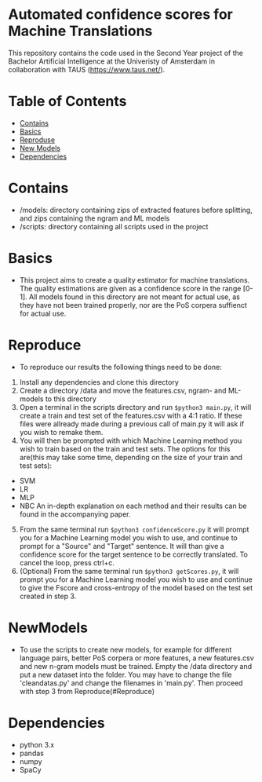 # Automated confidence scores for Machine Translations

This repository contains the code used in the Second Year project of the Bachelor Artificial Intelligence at the Univeristy of Amsterdam in collaboration with TAUS (https://www.taus.net/).

# Table of Contents
- [Contains](#Contains)
- [Basics](#Basics)
- [Reproduse](#Reproduse)
- [New Models](#NewModels)
- [Dependencies](#Dependencies)

# Contains
- /models: directory containing zips of extracted features before splitting, and zips containing the ngram and ML models
- /scripts: directory containing all scripts used in the project

# Basics
- This project aims to create a quality estimator for machine translations. The quality estimations are given as a confidence score in the range \[0-1\]. All models found in this directory are not meant for actual use, as they have not been trained properly, nor are the PoS corpera suffienct for actual use.

# Reproduce
- To reproduce our results the following things need to be done:
1. Install any dependencies and clone this directory
2. Create a directory /data and move the features.csv, ngram- and ML-models to this directory
3. Open a terminal in the scripts directory and run `$python3 main.py`, it will create a train and test set of the features.csv with a 4:1 ratio. If these files were allready made during a previous call of main.py it will ask if you wish to remake them.
4. You will then be prompted with which Machine Learning method you wish to train based on the train and test sets. The options for this are(this may take some time, depending on the size of your train and test sets):
  - SVM
  - LR
  - MLP
  - NBC
An in-depth explanation on each method and their results can be found in the accompanying paper.
5. From the same terminal run `$python3 confidenceScore.py` it will prompt you for a Machine Learning model you wish to use, and continue to prompt for a "Source" and "Target" sentence. It will than give a confidence score for the target sentence to be correctly translated. To cancel the loop, press ctrl+c.
6. (Optional) From the same terminal run `$python3 getScores.py`, it will prompt you for a Machine Learning model you wish to use and continue to give the Fscore and cross-entropy of the model based on the test set created in step 3.

# NewModels
- To use the scripts to create new models, for example for different language pairs, better PoS corpera or more features, a new features.csv and new n-gram models must be trained. Empty the /data directory and put a new dataset into the folder. You may have to change the file 'cleandatas.py' and change the filenames in 'main.py'. Then proceed with step 3 from Reproduce(#Reproduce)

# Dependencies
- python 3.x
- pandas
- numpy
- SpaCy
